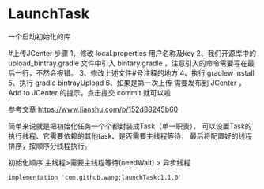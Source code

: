 # LaunchTask  
一个启动初始化的库

#上传JCenter 步骤
1、修改 local.properties  用户名称及key
2、我们开源库中的 upload_bintray.gradle 文件中引入 bintary.gradle ，注意引入的命令需要写在最后一行，不然会报错。
3、修改上述文件#号注释的地方
4、执行 gradlew install
5、执行 gradle bintrayUpload
6、如果是第一次上传  需要发布到 JCenter  ，Add to JCenter 的提示，点击提交 commit 就可以啦


参考文章
https://www.jianshu.com/p/152d88245b60

简单来说就是把初始化任务一个个都封装成Task（单一职责），
可以设置Task的执行线程、它需要依赖的其他task、是否需要主线程等待，
最后将配置好的线程排序，按顺序分线程执行。

初始化顺序   主线程>需要主线程等待(needWait) > 异步线程
```
implementation 'com.github.wang:launchTask:1.1.0'
```

      

